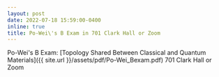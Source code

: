 ```yaml
---
layout: post
date: 2022-07-18 15:59:00-0400
inline: true
title: Po-Wei\'s B Exam in 701 Clark Hall or Zoom
---
```


Po-Wei\'s B Exam: [Topology Shared Between Classical and Quantum Materials]({{ site.url }}/assets/pdf/Po-Wei_Bexam.pdf) 701 Clark Hall or Zoom
